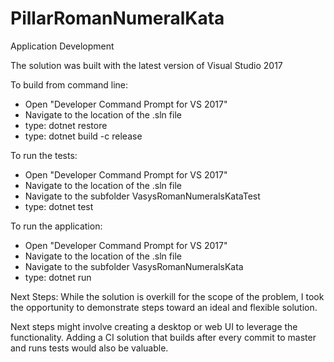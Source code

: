 # PillarRomanNumeralKata
Application Development

The solution was built with the latest version of Visual Studio 2017

To build from command line:
- Open "Developer Command Prompt for VS 2017"
- Navigate to the location of the .sln file
- type: dotnet restore
- type: dotnet build -c release

To run the tests:
- Open "Developer Command Prompt for VS 2017"
- Navigate to the location of the .sln file
- Navigate to the subfolder VasysRomanNumeralsKataTest
- type: dotnet test

To run the application:
- Open "Developer Command Prompt for VS 2017"
- Navigate to the location of the .sln file
- Navigate to the subfolder VasysRomanNumeralsKata
- type: dotnet run <arabic number>


Next Steps:
While the solution is overkill for the scope of the problem, I took the opportunity to demonstrate steps toward an ideal and flexible solution.

Next steps might involve creating a desktop or web UI to leverage the functionality.  Adding a CI solution that builds after every commit to master and runs tests would also be valuable.